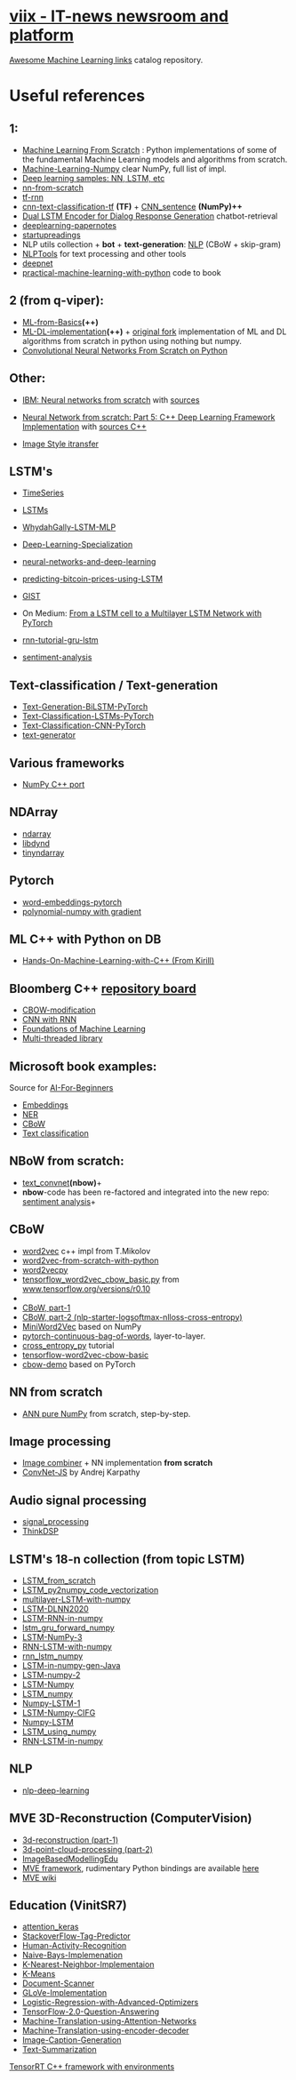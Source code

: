 # [viix - IT-news newsroom and platform](https://viix.co)

[Awesome Machine Learning links](https://github.com/viix-co/awesome-machine-learning) catalog repository.

# Useful references

## 1:
- [Machine Learning From Scratch](https://github.com/viix-co/ML-From-Scratch) : Python implementations of some of the fundamental Machine Learning models and algorithms from scratch.
- [Machine-Learning-Numpy](https://github.com/viix-co/Machine-Learning-Numpy) clear NumPy, full list of impl.
- [Deep learning samples: NN, LSTM, etc](https://github.com/viix-co/deep-learning-samples)
- [nn-from-scratch](https://github.com/viix-co/nn-from-scratch)
- [tf-rnn](https://github.com/viix-co/tf-rnn)
- [cnn-text-classification-tf](https://github.com/viix-co/cnn-text-classification-tf) **(TF)** + [CNN_sentence](https://github.com/viix-co/CNN_sentence) **(NumPy)++**
- [Dual LSTM Encoder for Dialog Response Generation](https://github.com/viix-co/chatbot-retrieval) chatbot-retrieval
- [deeplearning-papernotes](https://github.com/viix-co/deeplearning-papernotes)
- [startupreadings](https://github.com/viix-co/startupreadings)
- NLP utils collection + **bot** + **text-generation**: [NLP](https://github.com/viix-co/NLP) (CBoW + skip-gram)
- [NLPTools](https://github.com/viix-co/NLPTools) for text processing and other tools
- [deepnet](https://github.com/viix-co/deepnet)
- [practical-machine-learning-with-python](https://github.com/dipanjanS/practical-machine-learning-with-python) code to book

## 2 (from q-viper):
- [ML-from-Basics](https://github.com/viix-co/ML-from-Basics)**(++)**
- [ML-DL-implementation](https://github.com/viix-co/ML-DL-implementation)**(++)** + [original fork](https://github.com/diixo/ML-DL-implementation) implementation of ML and DL algorithms from scratch in python using nothing but numpy.
- [Convolutional Neural Networks From Scratch on Python](https://q-viper.github.io/2020/06/05/convolutional-neural-networks-from-scratch-on-python)

## Other:
- [IBM: Neural networks from scratch](https://developer.ibm.com/articles/neural-networks-from-scratch) with [sources](https://github.com/viix-co/Neural-Network-From-Scratch)

- [Neural Network from scratch: Part 5: C++ Deep Learning Framework Implementation](https://foundationsofdl.com/2021/12/12/neural-network-from-scratch-part-5-c-deep-learning-framework-implementation) with [sources C++](https://github.com/viix-co/DeepLearningFrameworkFromScratchCpp)

- [Image Style itransfer](https://github.com/viix-co/hands-on-transfer-learning-with-python)

## LSTM's
- [TimeSeries](https://github.com/viix-co/TimeSeries)
- [LSTMs](https://github.com/viix-co/LSTMs)
- [WhydahGally-LSTM-MLP](https://github.com/viix-co/WhydahGally-LSTM-MLP)
- [Deep-Learning-Specialization](https://github.com/viix-co/Deep-Learning-Specialization)
- [neural-networks-and-deep-learning](https://github.com/viix-co/neural-networks-and-deep-learning)
- [predicting-bitcoin-prices-using-LSTM](https://github.com/viix-co/predicting-bitcoin-prices-using-LSTM)

- [GIST](https://gist.github.com/viix-co/6d4e3939a9e66d18877cf5e859baff16)

- On Medium: [From a LSTM cell to a Multilayer LSTM Network with PyTorch](https://towardsdatascience.com/from-a-lstm-cell-to-a-multilayer-lstm-network-with-pytorch-2899eb5696f3)
- [rnn-tutorial-gru-lstm](https://github.com/viix-co/rnn-tutorial-gru-lstm)
- [sentiment-analysis](https://github.com/viix-co/sentiment-analysis)

## Text-classification / Text-generation
- [Text-Generation-BiLSTM-PyTorch](https://github.com/FernandoLpz/Text-Generation-BiLSTM-PyTorch)
- [Text-Classification-LSTMs-PyTorch](https://github.com/viix-co/Text-Classification-LSTMs-PyTorch)
- [Text-Classification-CNN-PyTorch](https://github.com/viix-co/Text-Classification-CNN-PyTorch)
- [text-generator](https://github.com/viix-co/text-generator)

## Various frameworks

- [NumPy C++ port](https://github.com/viix-co/NumCpp)

## NDArray

- [ndarray](https://github.com/viix-co/ndarray)
- [libdynd](https://github.com/viix-co/libdynd)
- [tinyndarray](https://github.com/viix-co/tinyndarray)

## Pytorch

- [word-embeddings-pytorch](https://github.com/viix-co/word-embeddings-pytorch)
- [polynomial-numpy with gradient](https://github.com/viix-co/polynomial-numpy)

## ML C++ with Python on DB

- [Hands-On-Machine-Learning-with-C++ (From Kirill)](https://github.com/packtpublishing/hands-on-machine-learning-with-cpp)

## Bloomberg C++ [repository board](https://bloomberg.github.io)

- [CBOW-modification](https://github.com/viix-co/koan)
- [CNN with RNN](https://github.com/viix-co/cnn-rnf)
- [Foundations of Machine Learning](https://github.com/viix-co/foml)
- [Multi-threaded library](https://github.com/viix-co/quantum)

## Microsoft book examples:

Source for [AI-For-Beginners](https://github.com/microsoft/AI-For-Beginners)

- [Embeddings](https://github.com/viix-co/AI-For-Beginners/blob/main/lessons/5-NLP/14-Embeddings/EmbeddingsTF.ipynb)
- [NER](https://github.com/viix-co/AI-For-Beginners/blob/main/lessons/5-NLP/19-NER/NER-TF.ipynb)
- [CBoW](https://github.com/viix-co/AI-For-Beginners/blob/main/lessons/5-NLP/15-LanguageModeling/CBoW-TF.ipynb)
- [Text classification](https://github.com/viix-co/AI-For-Beginners/blob/main/lessons/5-NLP/13-TextRep/TextRepresentationTF.ipynb)

## NBoW from scratch:

- [text_convnet](https://github.com/viix-co/text_convnet)**(nbow)**+
- **nbow**-code has been re-factored and integrated into the new repo: [sentiment analysis](https://github.com/viix-co/rcnn/tree/master/code/sentiment)+

## CBoW

- [word2vec](https://github.com/viix-co/word2vec) c++ impl from T.Mikolov
- [word2vec-from-scratch-with-python](https://github.com/viix-co/word2vec-from-scratch-with-python)
- [word2vecpy](https://github.com/viix-co/word2vecpy)
- [tensorflow_word2vec_cbow_basic.py](https://github.com/viix-co/tensorflow-word2vec-cbow-basic) from www.tensorflow.org/versions/r0.10
- 
- [CBoW, part-1](https://github.com/viix-co/cbow2)
- [CBoW, part-2 (nlp-starter-logsoftmax-nlloss-cross-entropy)](https://github.com/viix-co/nlp-starter-logsoftmax-nlloss-cross-entropy)
- [MiniWord2Vec](https://github.com/viix-co/MiniWord2Vec) based on NumPy
- [pytorch-continuous-bag-of-words](https://github.com/viix-co/pytorch-continuous-bag-of-words), layer-to-layer.
- [cross_entropy_py](https://github.com/viix-co/cross_entropy_py) tutorial
- [tensorflow-word2vec-cbow-basic](https://github.com/viix-co/tensorflow-word2vec-cbow-basic)
- [cbow-demo](https://github.com/viix-co/cbow-demo) based on PyTorch

## NN from scratch

- [ANN pure NumPy](https://github.com/viix-co/ann-pure-numpy) from scratch, step-by-step.

## Image processing

- [Image combiner](https://github.com/viix-co/image-combiner) + NN implementation **from scratch**
- [ConvNet-JS](https://github.com/viix-co/convnetjs) by Andrej Karpathy

## Audio signal processing

- [signal_processing](https://github.com/viix-co/signal_processing)
- [ThinkDSP](https://github.com/viix-co/ThinkDSP)

## LSTM's 18-n collection (from topic LSTM)

- [LSTM_from_scratch](https://github.com/viix-co/LSTM_from_scratch)
- [LSTM_py2numpy_code_vectorization](https://github.com/viix-co/LSTM_py2numpy_code_vectorization)
- [multilayer-LSTM-with-numpy](https://github.com/viix-co/multilayer-LSTM-with-numpy)
- [LSTM-DLNN2020](https://github.com/viix-co/LSTM-DLNN2020)
- [LSTM-RNN-in-numpy](https://github.com/viix-co/LSTM-RNN-in-numpy)
- [lstm_gru_forward_numpy](https://github.com/viix-co/lstm_gru_forward_numpy)
- [LSTM-NumPy-3](https://github.com/viix-co/LSTM-NumPy-3)
- [RNN-LSTM-with-numpy](https://github.com/viix-co/RNN-LSTM-with-numpy)
- [rnn_lstm_numpy](https://github.com/viix-co/rnn_lstm_numpy)
- [LSTM-in-numpy-gen-Java](https://github.com/viix-co/LSTM-in-numpy-gen-Java)
- [LSTM-numpy-2](https://github.com/viix-co/LSTM-numpy-2)
- [LSTM-Numpy](https://github.com/viix-co/LSTM-Numpy)
- [LSTM_numpy](https://github.com/viix-co/LSTM_numpy)
- [Numpy-LSTM-1](https://github.com/viix-co/Numpy-LSTM-1)
- [LSTM-Numpy-CIFG](https://github.com/viix-co/LSTM-Numpy-CIFG)
- [Numpy-LSTM](https://github.com/viix-co/Numpy-LSTM)
- [LSTM_using_numpy](https://github.com/viix-co/LSTM_using_numpy)
- [RNN-LSTM-in-numpy](https://github.com/viix-co/RNN-LSTM-in-numpy)
  
## NLP

- [nlp-deep-learning](https://github.com/viix-co/nlp-deep-learning)

## MVE 3D-Reconstruction (ComputerVision)

- [3d-reconstruction (part-1)](https://github.com/viix-co/shenlan-3d-reconstruction)
- [3d-point-cloud-processing (part-2)](https://github.com/viix-co/shenlan-3d-point-cloud-processing)
- [ImageBasedModellingEdu](https://github.com/viix-co/ImageBasedModellingEdu)
- [MVE framework](https://github.com/viix-co/mve), rudimentary Python bindings are available [here](https://github.com/viix-co/py-mve)
- [MVE wiki](https://github.com/simonfuhrmann/mve/wiki)

## Education (VinitSR7)

- [attention_keras](https://github.com/viix-co/attention_keras)
- [StackoverFlow-Tag-Predictor](https://github.com/viix-co/StackoverFlow-Tag-Predictor)
- [Human-Activity-Recognition](https://github.com/viix-co/Human-Activity-Recognition)
- [Naive-Bays-Implemenation](https://github.com/viix-co/Naive-Bays-Implemenation-)
- [K-Nearest-Neighbor-Implementaion](https://github.com/viix-co/K-Nearest-Neighbor-Implementaion)
- [K-Means](https://github.com/viix-co/K-Means)
- [Document-Scanner](https://github.com/viix-co/Document-Scanner-)
- [GLoVe-Implementation](https://github.com/viix-co/GLoVe-Implementation)
- [Logistic-Regression-with-Advanced-Optimizers](https://github.com/viix-co/Logistic-Regression-with-Advanced-Optimizers)
- [TensorFlow-2.0-Question-Answering](https://github.com/viix-co/TensorFlow-2.0-Question-Answering)
- [Machine-Translation-using-Attention-Networks](https://github.com/viix-co/Machine-Translation-using-Attention-Networks)
- [Machine-Translation-using-encoder-decoder](https://github.com/viix-co/Machine-Translation-using-encoder-decoder)
- [Image-Caption-Generation](https://github.com/viix-co/Image-Caption-Generation)
- [Text-Summarization](https://github.com/viix-co/Text-Summarization)


[TensorRT C++ framework with environments](https://github.com/viix-co/TensorRT)
